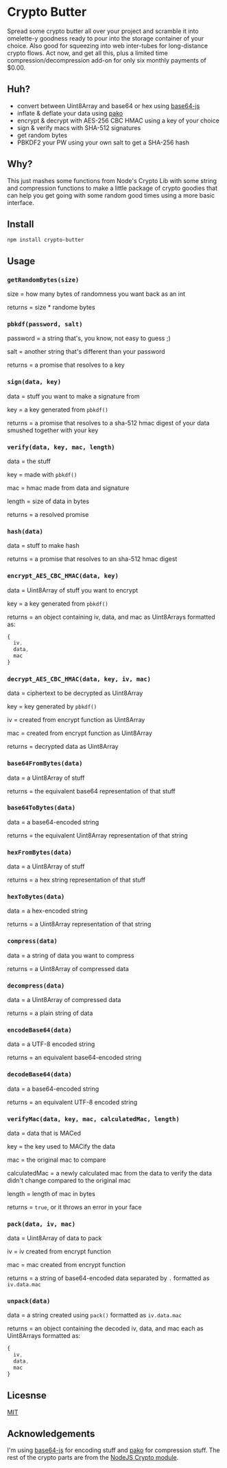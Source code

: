 # Crypto Butter

Spread some crypto butter all over your project and scramble it into omelette-y
goodness ready to pour into the storage container of your choice. Also good for
squeezing into web inter-tubes for long-distance crypto flows. Act now, and get
all this, plus a limited time compression/decompression add-on for only six
monthly payments of $0.00.

## Huh?

- convert between Uint8Array and base64 or hex using [base64-js](https://github.com/beatgammit/base64-js)
- inflate & deflate your data using [pako](https://github.com/nodeca/pako)
- encrypt & decrypt with AES-256 CBC HMAC using a key of your choice
- sign & verify macs with SHA-512 signatures
- get random bytes
- PBKDF2 your PW using your own salt to get a SHA-256 hash

## Why?

This just mashes some functions from Node's Crypto Lib with some string and
compression functions to make a little package of crypto goodies that can help
you get going with some random good times using a more basic interface.

## Install

`npm install crypto-butter`

## Usage

### `getRandomBytes(size)`

size = how many bytes of randomness you want back as an int

returns = size * randome bytes

### `pbkdf(password, salt)`

password = a string that's, you know, not easy to guess ;)

salt = another string that's different than your password

returns = a promise that resolves to a key

### `sign(data, key)`

data = stuff you want to make a signature from

key = a key generated from `pbkdf()`

returns = a promise that resolves to a sha-512 hmac digest of your data smushed
together with your key

### `verify(data, key, mac, length)`

data = the stuff

key = made with `pbkdf()`

mac = hmac made from data and signature

length = size of data in bytes

returns = a resolved promise

### `hash(data)`

data = stuff to make hash

returns = a promise that resolves to an sha-512 hmac digest

### `encrypt_AES_CBC_HMAC(data, key)`

data = Uint8Array of stuff you want to encrypt

key = a key generated from `pbkdf()`

returns = an object containing iv, data, and mac as Uint8Arrays formatted as:

```javascript
{
  iv,
  data,
  mac
}
```

### `decrypt_AES_CBC_HMAC(data, key, iv, mac)`

data = ciphertext to be decrypted as Uint8Array

key = key generated by `pbkdf()`

iv = created from encrypt function as Uint8Array

mac = created from encrypt function as Uint8Array

returns = decrypted data as Uint8Array

### `base64FromBytes(data)`

data = a Uint8Array of stuff

returns = the equivalent base64 representation of that stuff

### `base64ToBytes(data)`

data = a base64-encoded string

returns = the equivalent Uint8Array representation of that string

### `hexFromBytes(data)`

data = a Uint8Array of stuff

returns = a hex string representation of that stuff

### `hexToBytes(data)`

data = a hex-encoded string

returns = a Uint8Array representation of that string

### `compress(data)`

data = a string of data you want to compress

returns = a Uint8Array of compressed data

### `decompress(data)`

data = a Uint8Array of compressed data

returns = a plain string of data

### `encodeBase64(data)`

data = a UTF-8 encoded string

returns = an equivalent base64-encoded string

### `decodeBase64(data)`

data = a base64-encoded string

returns = an equivalent UTF-8 encoded string

### `verifyMac(data, key, mac, calculatedMac, length)`

data = data that is MACed

key = the key used to MACify the data

mac = the original mac to compare

calculatedMac = a newly calculated mac from the data to verify the data didn't
change compared to the original mac

length = length of mac in bytes

returns = `true`, or it throws an error in your face

### `pack(data, iv, mac)`

data = Uint8Array of data to pack

iv = iv created from encrypt function

mac = mac created from encrypt function

returns = a string of base64-encoded data separated by `.` formatted as
`iv.data.mac`

### `unpack(data)`

data = a string created using `pack()` formatted as `iv.data.mac`

returns = an object containing the decoded iv, data, and mac each as Uint8Arrays
formatted as:

```javascript
{
  iv,
  data,
  mac
}
```

## Licesnse

[MIT](./LICENSE)

## Acknowledgements

I'm using [base64-js](https://github.com/beatgammit/base64-js) for encoding
stuff and [pako](https://github.com/nodeca/pako) for compression stuff. The rest
of the crypto parts are from the
[NodeJS Crypto module](https://nodejs.org/dist/latest-v8.x/docs/api/crypto.html).
